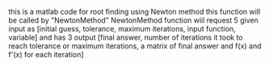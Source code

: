 this is a matlab code for root finding using Newton method 
this function will be called by "NewtonMethod"
NewtonMethod function wiil request 5 given input as [initial guess, tolerance, maximum iterations, input function, variable]
and has 3 output [final answer, number of iterations it took to reach tolerance or maximum iterations, a matrix of final answer and f(x) and f'(x) for each iteration]

